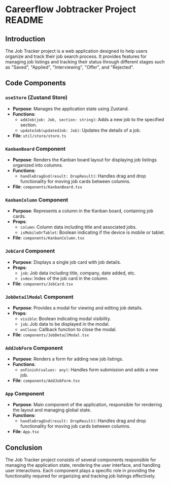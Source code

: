 # Careerflow Jobtracker Project README

## Introduction

The Job Tracker project is a web application designed to help users organize and track their job search process. It provides features for managing job listings and tracking their status through different stages such as "Saved", "Applied", "Interviewing", "Offer", and "Rejected".

## Code Components

### `useStore` (Zustand Store)

- **Purpose**: Manages the application state using Zustand.
- **Functions**:
  - `addJob(job: Job, section: string)`: Adds a new job to the specified section.
  - `updateJob(updatedJob: Job)`: Updates the details of a job.
- **File**: `util/store/store.ts`

### `KanbanBoard` Component

- **Purpose**: Renders the Kanban board layout for displaying job listings organized into columns.
- **Functions**:
  - `handleDragEnd(result: DropResult)`: Handles drag and drop functionality for moving job cards between columns.
- **File**: `components/KanbanBoard.tsx`

### `KanbanColumn` Component

- **Purpose**: Represents a column in the Kanban board, containing job cards.
- **Props**:
  - `column`: Column data including title and associated jobs.
  - `isMobileOrTablet`: Boolean indicating if the device is mobile or tablet.
- **File**: `components/KanbanColumn.tsx`

### `JobCard` Component

- **Purpose**: Displays a single job card with job details.
- **Props**:
  - `job`: Job data including title, company, date added, etc.
  - `index`: Index of the job card in the column.
- **File**: `components/JobCard.tsx`

### `JobDetailModal` Component

- **Purpose**: Provides a modal for viewing and editing job details.
- **Props**:
  - `visible`: Boolean indicating modal visibility.
  - `job`: Job data to be displayed in the modal.
  - `onClose`: Callback function to close the modal.
- **File**: `components/JobDetailModal.tsx`

### `AddJobForm` Component

- **Purpose**: Renders a form for adding new job listings.
- **Functions**:
  - `onFinish(values: any)`: Handles form submission and adds a new job.
- **File**: `components/AddJobForm.tsx`

### `App` Component

- **Purpose**: Main component of the application, responsible for rendering the layout and managing global state.
- **Functions**:
  - `handleDragEnd(result: DropResult)`: Handles drag and drop functionality for moving job cards between columns.
- **File**: `App.tsx`

## Conclusion

The Job Tracker project consists of several components responsible for managing the application state, rendering the user interface, and handling user interactions. Each component plays a specific role in providing the functionality required for organizing and tracking job listings effectively.
